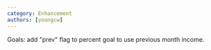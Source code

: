 ```yaml
---
category: Enhancement
authors: [youngcw]
---
```


Goals: add "prev" flag to percent goal to use previous month income.
